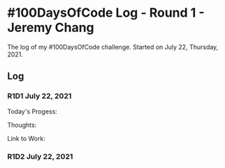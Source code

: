 # #100DaysOfCode Log - Round 1 - Jeremy Chang

The log of my #100DaysOfCode challenge. Started on July 22, Thursday, 2021.

## Log

### R1D1 July 22, 2021

Today's Progess:

Thoughts:

Link to Work:


### R1D2 July 22, 2021
